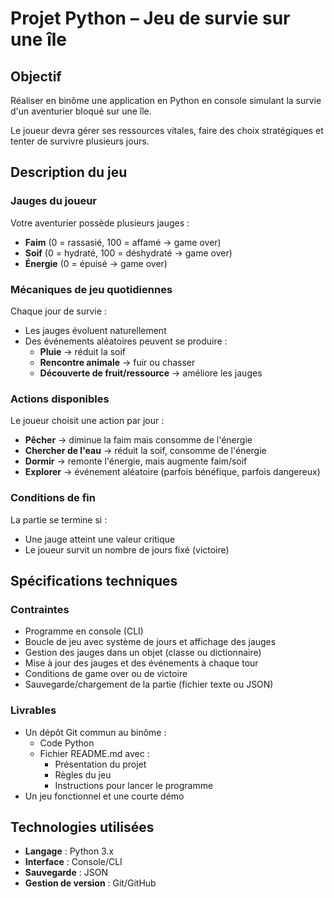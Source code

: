 # Projet Python – Jeu de survie sur une île

## Objectif

Réaliser en binôme une application en Python en console simulant la survie d'un aventurier bloqué sur une île.

Le joueur devra gérer ses ressources vitales, faire des choix stratégiques et tenter de survivre plusieurs jours.

## Description du jeu

### Jauges du joueur

Votre aventurier possède plusieurs jauges :

- **Faim** (0 = rassasié, 100 = affamé → game over)
- **Soif** (0 = hydraté, 100 = déshydraté → game over)  
- **Énergie** (0 = épuisé → game over)

### Mécaniques de jeu quotidiennes

Chaque jour de survie :

- Les jauges évoluent naturellement
- Des événements aléatoires peuvent se produire :
  - **Pluie** → réduit la soif
  - **Rencontre animale** → fuir ou chasser
  - **Découverte de fruit/ressource** → améliore les jauges

### Actions disponibles

Le joueur choisit une action par jour :

- **Pêcher** → diminue la faim mais consomme de l'énergie
- **Chercher de l'eau** → réduit la soif, consomme de l'énergie
- **Dormir** → remonte l'énergie, mais augmente faim/soif
- **Explorer** → événement aléatoire (parfois bénéfique, parfois dangereux)

### Conditions de fin

La partie se termine si :

- Une jauge atteint une valeur critique
- Le joueur survit un nombre de jours fixé (victoire)

## Spécifications techniques

### Contraintes

- Programme en console (CLI)
- Boucle de jeu avec système de jours et affichage des jauges
- Gestion des jauges dans un objet (classe ou dictionnaire)
- Mise à jour des jauges et des événements à chaque tour
- Conditions de game over ou de victoire
- Sauvegarde/chargement de la partie (fichier texte ou JSON)

### Livrables

- Un dépôt Git commun au binôme :
  - Code Python
  - Fichier README.md avec :
    - Présentation du projet
    - Règles du jeu  
    - Instructions pour lancer le programme
- Un jeu fonctionnel et une courte démo

## Technologies utilisées

- **Langage** : Python 3.x
- **Interface** : Console/CLI
- **Sauvegarde** : JSON
- **Gestion de version** : Git/GitHub
